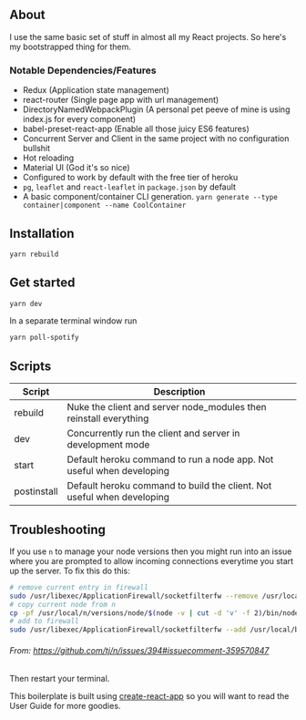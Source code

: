 ## About

I use the same basic set of stuff in almost all my React projects. So here's my bootstrapped thing for them.

### Notable Dependencies/Features
* Redux (Application state management)
* react-router (Single page app with url management)
* DirectoryNamedWebpackPlugin (A personal pet peeve of mine is using index.js for every component)
* babel-preset-react-app (Enable all those juicy ES6 features)
* Concurrent Server and Client in the same project with no configuration bullshit
* Hot reloading
* Material UI (God it's so nice)
* Configured to work by default with the free tier of heroku
* `pg`, `leaflet` and `react-leaflet` in `package.json` by default
* A basic component/container CLI generation. `yarn generate --type container|component --name CoolContainer`

## Installation

```bash
yarn rebuild
```

## Get started

```bash
yarn dev
```

In a separate terminal window run
```bash
yarn poll-spotify
```

## Scripts
| Script | Description |
|---|---|
| rebuild | Nuke the client and server node_modules then reinstall everything |
| dev | Concurrently run the client and server in development mode |
| start | Default heroku command to run a node app. Not useful when developing |
| postinstall | Default heroku command to build the client. Not useful when developing |

## Troubleshooting
If you use `n` to manage your node versions then you might run into an issue where you are prompted to allow incoming connections everytime you start up the server. To fix this do this:
```bash
# remove current entry in firewall
sudo /usr/libexec/ApplicationFirewall/socketfilterfw --remove /usr/local/bin/node && \
# copy current node from n
cp -pf /usr/local/n/versions/node/$(node -v | cut -d 'v' -f 2)/bin/node /usr/local/bin && \
# add to firewall
sudo /usr/libexec/ApplicationFirewall/socketfilterfw --add /usr/local/bin/node
```
###### From: https://github.com/tj/n/issues/394#issuecomment-359570847

Then restart your terminal.

This boilerplate is built using [create-react-app](https://github.com/facebookincubator/create-react-app) so you will want to read the User Guide for more goodies.
